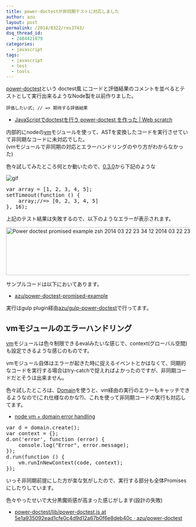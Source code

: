 ```yaml
---
title: power-doctestが非同期テストに対応しました
author: azu
layout: post
permalink: /2014/0322/res3743/
dsq_thread_id:
  - 2484421879
categories:
  - javascript
tags:
  - javascript
  - test
  - tools
---
```

[power-doctest][1]という doctest風 にコードと評価結果のコメントを並べるとテストとして実行出来るようなNode製を以前作りました。

    評価したい式; // => 期待する評価結果
    

*   [JavaScriptでdoctestを行う power-doctest を作った | Web scratch][2]

内部的にnodeの[vm][3]モジュールを使って、ASTを変換したコードを実行させていて非同期なコードに未対応でした。  
(vmモジュールで非同期の対応とエラーハンドリングのやり方がわからなかった)

色々試してみたところ何とか動いたので、[0.3.0][4]から下記のような

![gif][5]

<div class="highlight">
  <pre><span class="kd">var</span> <span class="nx">array</span> <span class="o">=</span> <span class="p">[</span><span class="mi">1</span><span class="p">,</span> <span class="mi">2</span><span class="p">,</span> <span class="mi">3</span><span class="p">,</span> <span class="mi">4</span><span class="p">,</span> <span class="mi">5</span><span class="p">];</span>
<span class="nx">setTimeout</span><span class="p">(</span><span class="kd">function</span> <span class="p">()</span> <span class="p">{</span>
    <span class="nx">array</span><span class="p">;</span><span class="c1">//=&gt; [0, 2, 3, 4, 5]</span>
<span class="p">},</span> <span class="mi">16</span><span class="p">);</span>
</pre>
</div>

上記のテスト結果は失敗するので、以下のようなエラーが表示されます。

<img src="http://wordpress.local/wp-content/uploads/2014/03/power-doctest-promised-example-zsh-2014-03-22-23-34-12-2014-03-22-23-34-19.jpg" alt="Power doctest promised example  zsh 2014 03 22 23 34 12 2014 03 22 23 34 19" title="power-doctest-promised-example (zsh) 2014-03-22 23-34-12 2014-03-22 23-34-19.jpg" border="0" width="600" height="131" />

サンプルコードは以下においてあります。

*   [azu/power-doctest-promised-example][6]

実行はgulp plugin経由[azu/gulp-power-doctest][7]で行ってます。

## vmモジュールのエラーハンドリング

[vm][3]モジュールは色々制限できるevalみたいな感じで、context(グローバル空間)も設定できるような感じのものです。

vmモジュール自体はエラーが起きた時に捉えるイベントとかはなくて、同期的なコードを実行する場合はtry-catchで捉えればよかったのですが、非同期コードだとそうは出来ません。

色々試したところは、[Domain][8]を使うと、vm経由の実行のエラーもキャッチできるようなので(これ仕様なのかな?)、これを使って非同期コードの実行も対応してます。

*   [node vm + domain error handling][9]

<div class="highlight">
  <pre><span class="kd">var</span> <span class="nx">d</span> <span class="o">=</span> <span class="nx">domain</span><span class="p">.</span><span class="nx">create</span><span class="p">();</span>
<span class="kd">var</span> <span class="nx">context</span> <span class="o">=</span> <span class="p">{};</span>
<span class="nx">d</span><span class="p">.</span><span class="nx">on</span><span class="p">(</span><span class="s1">&#39;error&#39;</span><span class="p">,</span> <span class="kd">function</span> <span class="p">(</span><span class="nx">error</span><span class="p">)</span> <span class="p">{</span>
    <span class="nx">console</span><span class="p">.</span><span class="nx">log</span><span class="p">(</span><span class="s2">"Error"</span><span class="p">,</span> <span class="nx">error</span><span class="p">.</span><span class="nx">message</span><span class="p">);</span>
<span class="p">});</span>
<span class="nx">d</span><span class="p">.</span><span class="nx">run</span><span class="p">(</span><span class="kd">function</span> <span class="p">()</span> <span class="p">{</span>
    <span class="nx">vm</span><span class="p">.</span><span class="nx">runInNewContext</span><span class="p">(</span><span class="nx">code</span><span class="p">,</span> <span class="nx">context</span><span class="p">);</span>
<span class="p">});</span>
</pre>
</div>

いっそ非同期前提にした方が楽な気がしたので、実行する部分も全体Promisesにしたりしています。

色々やったせいで大分黒魔術感が高まった感じがします(設計の失敗)

*   [power-doctest/lib/power-doctest.js at 5e1a935092ead1cfe0c4d9d12a67b0f6e8deb40c · azu/power-doctest][10]

 [1]: https://github.com/azu/power-doctest "azu/power-doctest"
 [2]: http://efcl.info/2013/1201/res3494/ "JavaScriptでdoctestを行う power-doctest を作った | Web scratch"
 [3]: http://nodejs.org/api/vm.html "vm"
 [4]: https://github.com/azu/power-doctest/releases/tag/0.3.0 "0.3.0"
 [5]: http://gyazo.com/0a18eab81490475b3e6c3b70e366ca36.gif
 [6]: https://github.com/azu/power-doctest-promised-example "azu/power-doctest-promised-example"
 [7]: https://github.com/azu/gulp-power-doctest "azu/gulp-power-doctest"
 [8]: http://nodejs.org/api/domain.html "Domain"
 [9]: https://gist.github.com/azu/9700273 "node vm + domain error handling"
 [10]: https://github.com/azu/power-doctest/blob/5e1a935092ead1cfe0c4d9d12a67b0f6e8deb40c/lib/power-doctest.js#L331 "power-doctest/lib/power-doctest.js at 5e1a935092ead1cfe0c4d9d12a67b0f6e8deb40c · azu/power-doctest"